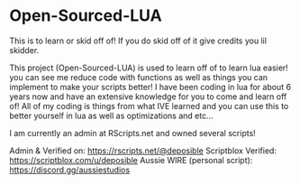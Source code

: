 # Open-Sourced-LUA
This is to learn or skid off of! If you do skid off of it give credits you lil skidder. 

This project (Open-Sourced-LUA) is used to learn off of to learn lua easier! you can see me reduce code with functions as well as things you can implement to make your scripts better! I have been coding in lua for about 6 years now and have an extensive knowledge for you to come and learn off of! All of my coding is things from what IVE learned and you can use this to better yourself in lua as well as optimizations and etc...

I am currently an admin at RScripts.net and owned several scripts!

Admin & Verified on: https://rscripts.net/@deposible
Scriptblox Verified: https://scriptblox.com/u/deposible
Aussie WIRE (personal script): https://discord.gg/aussiestudios
